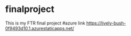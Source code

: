 # finalproject
This is my FTR final project
#azure link https://lively-bush-0f9493d10.1.azurestaticapps.net/
